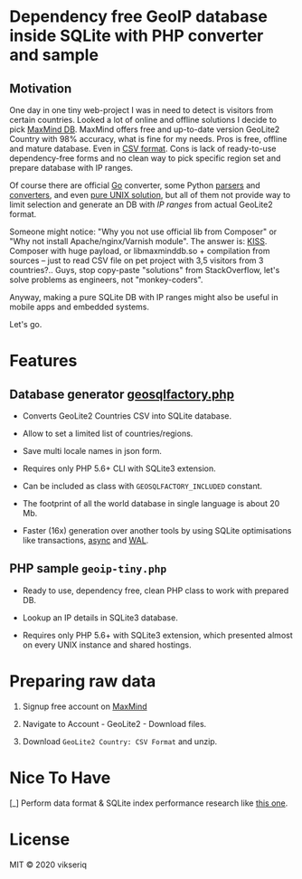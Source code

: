 # Dependency free GeoIP database inside SQLite with PHP converter and sample

## Motivation

One day in one tiny web-project I was in need to detect is visitors from certain countries.
 Looked a lot of online and offline solutions I decide to pick [MaxMind DB](https://maxmind.com/).
 MaxMind offers free and up-to-date version GeoLite2 Country with 98% accuracy, what is fine for my needs.
 Pros is free, offline and mature database. 
 Even in [CSV format](https://dev.maxmind.com/geoip/geoip2/geoip2-city-country-csv-databases/). 
 Cons is lack of ready-to-use dependency-free forms 
 and no clean way to pick specific region set and prepare database with IP ranges. 
 
Of course there are official [Go](https://github.com/maxmind/geoip2-csv-converter) converter,
 some Python [parsers](https://github.com/scullxbones/geolitelegacy-lookup) and 
 [converters](https://github.com/ffissore/geolite2-to-sqlite), 
 and even [pure UNIX solution](https://www.splitbrain.org/blog/2011-02/12-maxmind_geoip_db_and_sqlite),
 but all of them not provide way to limit selection and generate an DB with *IP ranges* from actual GeoLite2 format.

Someone might notice: "Why you not use official lib from Composer" or "Why not install Apache/nginx/Varnish module".
 The answer is: [KISS](https://en.wikipedia.org/wiki/KISS_principle). Composer with huge payload, 
 or libmaxminddb.so + compilation from sources – just to read CSV file on pet project with 3,5 visitors from 3 countries?..
 Guys, stop copy-paste "solutions" from StackOverflow, let's solve problems as engineers, not "monkey-coders".
 
Anyway, making a pure SQLite DB with IP ranges might also be useful in mobile apps and embedded systems.

Let's go.

# Features

## Database generator [geosqlfactory.php](geosqlfactory.php)

- Converts GeoLite2 Countries CSV into SQLite database.

- Allow to set a limited list of countries/regions.

- Save multi locale names in json form.

- Requires only PHP 5.6+ CLI with SQLite3 extension.

- Can be included as class with `GEOSQLFACTORY_INCLUDED` constant.

- The footprint of all the world database in single language is about 20 Mb.

- Faster (16x) generation over another tools by using SQLite optimisations like transactions, 
  [async](https://www.sqlite.org/faq.html#q19) and [WAL](https://www.sqlite.org/pragma.html#pragma_journal_mode).

## PHP sample `geoip-tiny.php`

- Ready to use, dependency free, clean PHP class to work with prepared DB.

- Lookup an IP details in SQLite3 database.

- Requires only PHP 5.6+ with SQLite3 extension, which presented almost on every UNIX instance and shared hostings.


# Preparing raw data

1. Signup free account on [MaxMind](https://maxmind.com)

2. Navigate to Account - GeoLite2 - Download files.

3. Download `GeoLite2 Country: CSV Format` and unzip.


# Nice To Have

[_] Perform data format & SQLite index performance research like [this one](http://www.siafoo.net/article/53).

# License

MIT © 2020 vikseriq
